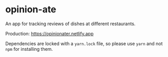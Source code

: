 # opinion-ate

An app for tracking reviews of dishes at different restaurants.

Production: https://opinionater.netlify.app

Dependencies are locked with a `yarn.lock` file, so please use `yarn` and not
`npm` for installing them.
